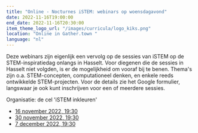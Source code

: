 ```yaml
---
title: "Online - Nocturnes iSTEM: webinars op woensdagavond"
date: 2022-11-16T19:00:00
end_date: 2022-11-16T20:30:00
item_theme_logo_url: "/images/curricula/logo_kiks.png"
location: "Online in Gather.town "
language: "nl"
---
```


Deze webinars zijn eigenlijk een vervolg op de sessies van iSTEM op de STEM-inspiratiedag onlangs in Hasselt. Voor diegenen die de sessies in Hasselt niet volgden, is er de mogelijkheid om vooraf bij te benen.
Thema's zijn o.a. STEM-concepten, computationeel denken, en enkele reeds ontwikkelde STEM-projecten.
Voor de details zie het Google formulier, langswaar je ook kunt inschrijven voor een of meerdere sessies.

Organisatie: de cel 'iSTEM inkleuren'

- [16 november 2022, 19:30](https://docs.google.com/forms/d/1v8T07AMObbv1j8GU0IP3oqTzj1m1tj8trZBW00Z6MG0/viewform?edit_requested=true)
- [30 november 2022, 19:30](https://docs.google.com/forms/d/1v8T07AMObbv1j8GU0IP3oqTzj1m1tj8trZBW00Z6MG0/viewform?edit_requested=true)
- [7 december 2022, 19:30](https://docs.google.com/forms/d/1v8T07AMObbv1j8GU0IP3oqTzj1m1tj8trZBW00Z6MG0/viewform?edit_requested=true)
